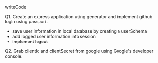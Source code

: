 writeCode
<!-- ... -->
Q1. Create an express application using generator and implement github login using passport.

- save user information in local database by creating a userSchema
- add logged user information into session
- implement logout

Q2. Grab clientId and clientSecret from google using Google's developer console.
